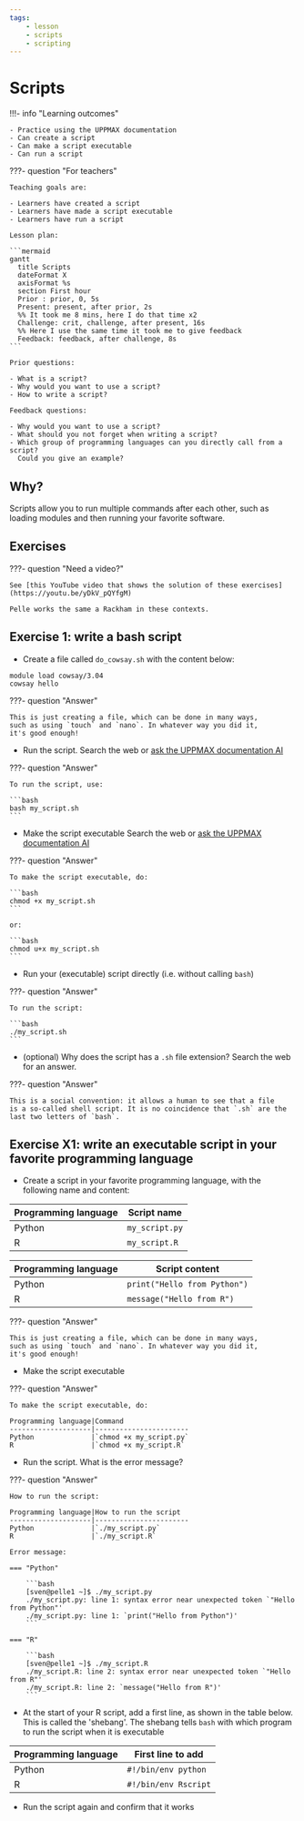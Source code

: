 ```yaml
---
tags:
    - lesson
    - scripts
    - scripting
---
```


# Scripts

!!!- info "Learning outcomes"

    - Practice using the UPPMAX documentation
    - Can create a script
    - Can make a script executable
    - Can run a script

???- question "For teachers"

    Teaching goals are:

    - Learners have created a script
    - Learners have made a script executable
    - Learners have run a script

    Lesson plan:

    ```mermaid
    gantt
      title Scripts
      dateFormat X
      axisFormat %s
      section First hour
      Prior : prior, 0, 5s
      Present: present, after prior, 2s
      %% It took me 8 mins, here I do that time x2
      Challenge: crit, challenge, after present, 16s
      %% Here I use the same time it took me to give feedback
      Feedback: feedback, after challenge, 8s
    ```

    Prior questions:

    - What is a script?
    - Why would you want to use a script?
    - How to write a script?

    Feedback questions:

    - Why would you want to use a script?
    - What should you not forget when writing a script?
    - Which group of programming languages can you directly call from a script?
      Could you give an example?


## Why?

Scripts allow you to run multiple commands after each other,
such as loading modules and then running your favorite software.

## Exercises

???- question "Need a video?"

    See [this YouTube video that shows the solution of these exercises](https://youtu.be/yDkV_pQYfgM)

    Pelle works the same a Rackham in these contexts.

## Exercise 1: write a bash script

- Create a file called `do_cowsay.sh` with the content below:

```text
module load cowsay/3.04
cowsay hello
```

???- question "Answer"

    This is just creating a file, which can be done in many ways,
    such as using `touch` and `nano`. In whatever way you did it,
    it's good enough!

- Run the script.
  Search the web or
  [ask the UPPMAX documentation AI](https://docs.uppmax.uu.se/)

???- question "Answer"

    To run the script, use:

    ```bash
    bash my_script.sh
    ```

- Make the script executable
  Search the web or
  [ask the UPPMAX documentation AI](https://docs.uppmax.uu.se/)

???- question "Answer"

    To make the script executable, do:

    ```bash
    chmod +x my_script.sh
    ```

    or:

    ```bash
    chmod u+x my_script.sh
    ```

- Run your (executable) script directly (i.e. without calling `bash`)

???- question "Answer"

    To run the script:

    ```bash
    ./my_script.sh
    ```

- (optional) Why does the script has a `.sh` file extension?
  Search the web for an answer.

???- question "Answer"

    This is a social convention: it allows a human to see that a file
    is a so-called shell script. It is no coincidence that `.sh` are the
    last two letters of `bash`.

## Exercise X1: write an executable script in your favorite programming language

- Create a script in your favorite programming language, with the following
  name and content:

Programming language| Script name
--------------------|-----------------------
Python              |`my_script.py`
R                   |`my_script.R`

Programming language| Script content
--------------------|-----------------------
Python              |`print("Hello from Python")`
R                   |`message("Hello from R")`

???- question "Answer"

    This is just creating a file, which can be done in many ways,
    such as using `touch` and `nano`. In whatever way you did it,
    it's good enough!

- Make the script executable

???- question "Answer"

    To make the script executable, do:

    Programming language|Command
    --------------------|-----------------------
    Python              |`chmod +x my_script.py`
    R                   |`chmod +x my_script.R`

- Run the script. What is the error message?

???- question "Answer"

    How to run the script:

    Programming language|How to run the script
    --------------------|-----------------------
    Python              |`./my_script.py`
    R                   |`./my_script.R`

    Error message:

    === "Python"

        ```bash
        [sven@pelle1 ~]$ ./my_script.py 
        ./my_script.py: line 1: syntax error near unexpected token `"Hello from Python"'
        ./my_script.py: line 1: `print("Hello from Python")'
        ```

    === "R"

        ```bash
        [sven@pelle1 ~]$ ./my_script.R
        ./my_script.R: line 2: syntax error near unexpected token `"Hello from R"'
        ./my_script.R: line 2: `message("Hello from R")'
        ```

- At the start of your R script, add a first line, as shown in the
  table below. This is called
  the 'shebang'. The shebang tells `bash` with which program to run the
  script when it is executable

Programming language|First line to add
--------------------|-----------------------
Python              |`#!/bin/env python`
R                   |`#!/bin/env Rscript`

- Run the script again and confirm that it works
